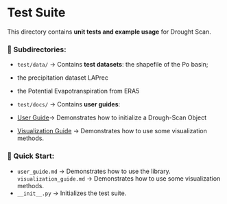 # Test Suite

This directory contains **unit tests and example usage** for Drought Scan.

### 📂 Subdirectories:
- `test/data/` → Contains **test datasets**:
  the shapefile of the Po basin; 
- the precipitation dataset LAPrec
- the Potential Evapotranspiration from ERA5
- `test/docs/` → Contains **user guides**:

- [User Guide](docs/user_guide.md)→ Demonstrates how to initialize a Drough-Scan Object
- [Visualization Guide](docs/visualization_guide.md) → Demonstrates how to use some visualization methods.


### 📄 Quick Start:
- `user_guide.md` → Demonstrates how to use the library.
 `visualization_guide.md` → Demonstrates how to use some visualization methods.
- `__init__.py` → Initializes the test suite.


